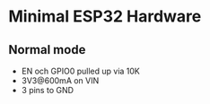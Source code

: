 # Minimal ESP32 Hardware

## Normal mode

* EN och GPIO0 pulled up via 10K
* 3V3@600mA on VIN
* 3 pins to GND

